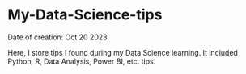 # My-Data-Science-tips 
Date of creation: Oct 20 2023


Here, I store tips I found during my Data Science learning. It included Python, R, Data Analysis, Power BI, etc. tips. 
